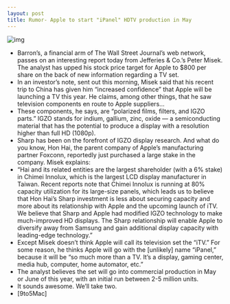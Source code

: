 ```yaml
---
layout: post
title: Rumor- Apple to start "iPanel" HDTV production in May
---
```

![img](http://media.idownloadblog.com/wp-content/uploads/2011/12/itv1.jpg)
* Barron’s, a financial arm of The Wall Street Journal’s web network, passes on an interesting report today from Jefferies & Co.’s Peter Misek. The analyst has upped his stock price target for Apple to $800 per share on the back of new information regarding a TV set.
* In an investor’s note, sent out this morning, Misek said that his recent trip to China has given him “increased confidence” that Apple will be launching a TV this year. He claims, among other things, that he saw television components en route to Apple suppliers…
* These components, he says, are “polarized films, filters, and IGZO parts.” IGZO stands for indium, gallium, zinc, oxide — a semiconducting material that has the potential to produce a display with a resolution higher than full HD (1080p).
* Sharp has been on the forefront of IGZO display research. And what do you know, Hon Hai, the parent company of Apple’s manufacturing partner Foxconn, reportedly just purchased a large stake in the company. Misek explains:
* “Hai and its related entities are the largest shareholder (with a 6% stake) in Chimei Innolux, which is the largest LCD display manufacturer in Taiwan. Recent reports note that Chimei Innolux is running at 80% capacity utilization for its large-size panels, which leads us to believe that Hon Hai’s Sharp investment is less about securing capacity and more about its relationship with Apple and the upcoming launch of iTV. We believe that Sharp and Apple had modified IGZO technology to make much-improved HD displays. The Sharp relationship will enable Apple to diversify away from Samsung and gain additional display capacity with leading-edge technology.”
* Except Misek doesn’t think Apple will call its television set the “iTV.” For some reason, he thinks Apple will go with the [unlikely] name “iPanel,” because it will be “so much more than a TV. It’s a display, gaming center, media hub, computer, home automator, etc.”
* The analyst believes the set will go into commercial production in May or June of this year, with an initial run between 2-5 million units.
* It sounds awesome. We’ll take two.
* [9to5Mac]

